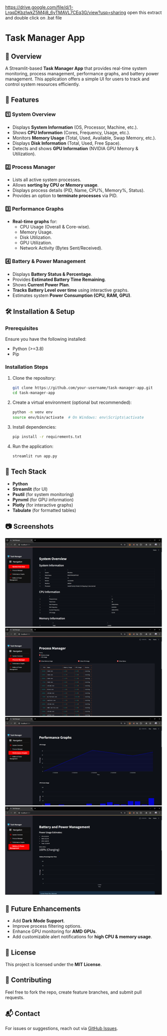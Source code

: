 https://drive.google.com/file/d/1-LrqqDKbzIwkZ5M4j8_6vTMAVL7CEq3G/view?usp=sharing
open this extract and double click on .bat file

# Task Manager App

## 📌 Overview
A Streamlit-based **Task Manager App** that provides real-time system monitoring, process management, performance graphs, and battery power management. This application offers a simple UI for users to track and control system resources efficiently.

## 📜 Features

### 1️⃣ System Overview
- Displays **System Information** (OS, Processor, Machine, etc.).
- Shows **CPU Information** (Cores, Frequency, Usage, etc.).
- Monitors **Memory Usage** (Total, Used, Available, Swap Memory, etc.).
- Displays **Disk Information** (Total, Used, Free Space).
- Detects and shows **GPU Information** (NVIDIA GPU Memory & Utilization).

### 2️⃣ Process Manager
- Lists all active system processes.
- Allows **sorting by CPU or Memory usage**.
- Displays process details (PID, Name, CPU%, Memory%, Status).
- Provides an option to **terminate processes** via PID.

### 3️⃣ Performance Graphs
- **Real-time graphs** for:
  - CPU Usage (Overall & Core-wise).
  - Memory Usage.
  - Disk Utilization.
  - GPU Utilization.
  - Network Activity (Bytes Sent/Received).

### 4️⃣ Battery & Power Management
- Displays **Battery Status & Percentage**.
- Provides **Estimated Battery Time Remaining**.
- Shows **Current Power Plan**.
- **Tracks Battery Level over time** using interactive graphs.
- Estimates system **Power Consumption (CPU, RAM, GPU)**.

## 🛠️ Installation & Setup

### Prerequisites
Ensure you have the following installed:
- Python (>=3.8)
- Pip

### Installation Steps
1. Clone the repository:
   ```bash
   git clone https://github.com/your-username/task-manager-app.git
   cd task-manager-app
   ```
2. Create a virtual environment (optional but recommended):
   ```bash
   python -m venv env
   source env/bin/activate  # On Windows: env\Scripts\activate
   ```
3. Install dependencies:
   ```bash
   pip install -r requirements.txt
   ```
4. Run the application:
   ```bash
   streamlit run app.py
   ```

## 🔧 Tech Stack
- **Python**
- **Streamlit** (for UI)
- **Psutil** (for system monitoring)
- **Pynvml** (for GPU information)
- **Plotly** (for interactive graphs)
- **Tabulate** (for formatted tables)

## 📷 Screenshots
![System Overview](./screenshots/system_overview.png)
![Process Manager](./screenshots/process_manager.png)
![Performance Graphs](./screenshots/performance_graphs.png)
![Battery Management](./screenshots/battery_management.png)

## 📌 Future Enhancements
- Add **Dark Mode Support**.
- Improve process filtering options.
- Enhance GPU monitoring for **AMD GPUs**.
- Add customizable alert notifications for **high CPU & memory usage**.

## 📄 License
This project is licensed under the **MIT License**.

## 🤝 Contributing
Feel free to fork the repo, create feature branches, and submit pull requests.

## 📬 Contact
For issues or suggestions, reach out via [GitHub Issues](https://github.com/your-username/task-manager-app/issues).

